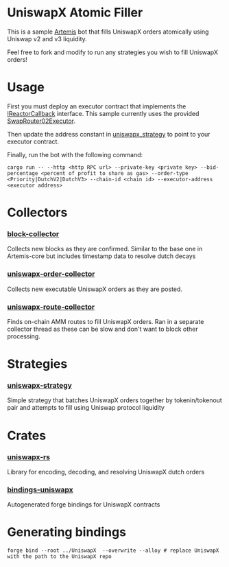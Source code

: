 # UniswapX Atomic Filler

This is a sample [Artemis](https://github.com/paradigmxyz/artemis) bot that fills UniswapX orders atomically using Uniswap v2 and v3 liquidity.

Feel free to fork and modify to run any strategies you wish to fill UniswapX orders!

# Usage

First you must deploy an executor contract that implements the [IReactorCallback](https://github.com/Uniswap/UniswapX/blob/main/src/interfaces/IReactorCallback.sol) interface. This sample currently uses the provided [SwapRouter02Executor](https://github.com/Uniswap/UniswapX/blob/main/src/sample-executors/SwapRouter02Executor.sol).

Then update the address constant in [uniswapx_strategy](./src/strategies/uniswapx_strategy.rs) to point to your executor contract.

Finally, run the bot with the following command:

```
cargo run -- --http <http RPC url> --private-key <private key> --bid-percentage <percent of profit to share as gas> --order-type <Priority|DutchV2|DutchV3> --chain-id <chain id> --executor-address <executor address>
```

# Collectors

### [block-collector](./src/collectors/block_collector.rs)

Collects new blocks as they are confirmed. Similar to the base one in Artemis-core but includes timestamp data to resolve dutch decays

### [uniswapx-order-collector](./src/collectors/uniswapx_order_collector.rs)

Collects new executable UniswapX orders as they are posted.

### [uniswapx-route-collector](./src/collectors/uniswapx_route_collector.rs)

Finds on-chain AMM routes to fill UniswapX orders. Ran in a separate collector thread as these can be slow and don't want to block other processing.

# Strategies

### [uniswapx-strategy](./src/strategies/uniswapx_strategy.rs)

Simple strategy that batches UniswapX orders together by tokenin/tokenout pair and attempts to fill using Uniswap protocol liquidity

# Crates

### [uniswapx-rs](./crates/uniswapx-rs)

Library for encoding, decoding, and resolving UniswapX dutch orders

### [bindings-uniswapx](./crates/bindings-uniswapx)

Autogenerated forge bindings for UniswapX contracts

# Generating bindings

```
forge bind --root ../UniswapX  --overwrite --alloy # replace UniswapX with the path to the UniswapX repo
```

